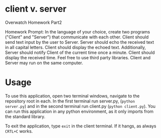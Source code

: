 # client v. server
Overwatch Homework Part2

Homework Prompt: 
    In the language of your choice, create two programs ("Client" and "Server") that communicate with each other. Client should send text input by the user to Server.        Server should echo the received text in all capital letters.  Client should display the echoed text.  Additionally, Server should notify Client of the current time once a minute.  Client should display the received time.  Feel free to use third party libraries.  Client and Server may run on the same computer.
    
    
    
# Usage
To use this application, open two terminal windows, navigate to the repository root in each. In the first terminal run server.py, (`python server.py`) and in the second terminal run client.py (`python client.py`).  You can run this application in any python environment, as it only imports from the standard library.

To exit the application, type `exit` in the client terminal.  If it hangs, as always `CRTL+C` works.



